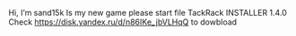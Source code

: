 Hi, I’m sand15k
Is my new game please start file TackRack INSTALLER 1.4.0
Check https://disk.yandex.ru/d/n86IKe_jbVLHqQ to dowbload
